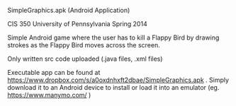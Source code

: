 SimpleGraphics.apk (Android Application) 

CIS 350 University of Pennsylvania Spring 2014

Simple Android game where the user has to kill a Flappy Bird by
drawing strokes as the Flappy Bird moves across the screen. 

Only written src code uploaded (.java files, .xml files)

Executable app can be found at https://www.dropbox.com/s/a0oxdnhxft2dbae/SimpleGraphics.apk . 
Simply download it to an Android device to install or load it into an emulator (eg. https://www.manymo.com/ )

